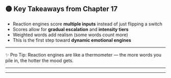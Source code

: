 ## 🟡 Key Takeaways from Chapter 17

* Reaction engines score **multiple inputs** instead of just flipping a switch
* Scores allow for **gradual escalation** and **intensity tiers**
* Weighted words add realism (some words count more)
* This is the first step toward **dynamic emotional engines**

---

✨ Pro Tip: Reaction engines are like a thermometer — the more words you pile in, the hotter the mood gets.

---
---
